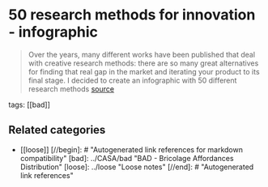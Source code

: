 # 50 research methods for innovation - infographic

> Over the years, many different works have been published that deal with creative research methods: there are so many great alternatives for finding that real gap in the market and iterating your product to its final stage. I decided to create an infographic with 50 different research methods [source](http://www.openinnovation.eu/19-04-2017/50-research-methods-for-innovation-infographic/?utm_content=buffer7fe2a&utm_medium=social&utm_source=twitter.com&utm_campaign=buffer)

tags: [[bad]]

## Related categories

- [[loose]]
[//begin]: # "Autogenerated link references for markdown compatibility"
[bad]: ../CASA/bad "BAD - Bricolage Affordances Distribution"
[loose]: ../loose "Loose notes"
[//end]: # "Autogenerated link references"
